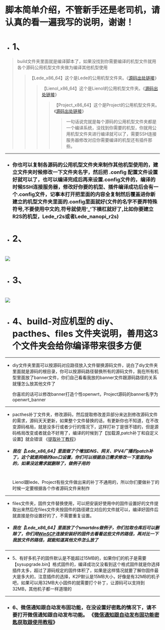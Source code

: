 # 脚本简单介绍，不管新手还是老司机，请认真的看一遍我写的说明，谢谢！
- # 1、
>build文件夹里面就是编译脚本了，如果没找到你需要编译的机型文件就用各个源码公用机型文件夹做为编译其他机型使用<br>
>> 【Lede_x86_64】这个是Lede的公用机型文件夹。《[源码出处链接](https://github.com/coolsnowwolf/lede)》
>>> 【Lienol_x86_64】这个是Lienol的公用机型文件夹。《[源码出处链接](https://github.com/Lienol/openwrt)》
>>>> 【Project_x86_64】这个是Project的公用机型文件夹。《[源码出处链接](https://github.com/immortalwrt/immortalwrt)》
>>>>> 一句话说完就是每个源码的公用机型文件夹都是一个编译系统，没找到你需要的机型，你就用公用机型文件夹进行编译就可以了，需要SSH连接服务器修改对应你需要编译的机型还有插件那些。
----
- ### 你也可以复制各源码的公用机型文件夹来制作其他机型使用的，建立文件夹时候修改一下文件夹名字，然后把 .config 配置文件设置好就可以了，也可以编译完成后再来设置.config文件的，编译的时候SSH连接服务器，修改好你要的机型、插件编译成功后会有一个.config文件，记事本打开把里面的内容全复制然后覆盖进你新建立的机型文件夹里面的.config里面就好(文件的名字不要弄特殊符号,不要使用中文的,符号就使用‘_’下横杠就好了,比如你要建立R2S的机型，Lede_r2s或者Lede_nanopi_r2s)
- # 2、<br>
# <img src="https://github.com/danshui-git/shuoming/blob/master/doc/x221.png" />
#
- # 3、<br>
# <img src="https://github.com/danshui-git/shuoming/blob/master/doc/3321.png" />
#
- # 4、build-对应机型的 diy、pacthes、files 文件夹说明，善用这3个文件夹会给你编译带来很多方便
----
- diy文件夹里面可以按源码对应路径放入文件替换源码文件，说白了diy文件夹里面就是源码的根目录，你可以按源码路径替换所有的源码文件，我在所有机型里面放了banner文件，你们自己看看我放的banner文件跟源码路径的关系就懂怎么放其他文件了<br>


    你喜欢的话可以修改banner打造个性openwrt，Project源码的banner名字为openwrt_banner<br>

----
- pacthes补丁文件夹，修改源码，然后提取修改差异部分来达到修改源码文件的需求，源码天天更新，如果整个文件替换的话，有更新你也不知道，在不改变源码格局，就是没多行或者少行的情况下，这样打补丁是很不错的，但是源码格局改变或者就会不好用了，编译的时候到了【加载源,patch补丁和自定义设置】就会错误 《[提取补丁教程](https://github.com/danshui-git/shuoming/blob/master/buding.md)》 <br>
- #####    我在【Lede_x86_64】里面做了个增加DNS、网关、IPV4广播的patch补丁，这个就是网络的lan口设置，你们可以根据自己需求修改一下里面的ip的，如果没这需求就删除了，做例子用的<br><br>

    Lienol跟lede、Project有些文件做出来的补丁不通用的，所以你们要做补丁的时候一定要根据各个作者源码文件来制作
----
- files文件夹，固件文件替换使用，可以把安装好使用中的固件设置好的文件提取出来然后在files文件夹按固件的路径建立对应的文件就可以，编译好固件后就直接是你设置好的了，不需要重复设置。<br>
    
- #####    我在【Lede_x86_64】里面放了个smartdns做例子，你们拉取仓库后可以删除了，你们用[WinSCP](https://winscp.net/eng/download.php)连接安装好的固件去看看这些文件的路径，再对比一下我放文件的路径，就能知道其他文件怎么放了
----
- 5、有好多机子的固件默认是不能超过15MB的，如果你们的机子是需要【sysupgrade.bin】格式固件的，编译成功又没看到这个格式固件就是你选择插件太多，超过了源码规定的固件体积了，如果是这样情况就要了解你固件最大是多大的，注意插件的选择，K2P默认是15MB大小，好像是有32MB的机子吧，如果可以用32MB大小固件的就需要打个补丁，让源码可以支持到32MB，其他机子都一样道理的
----
- ### 6、微信通知跟自动发布固功能，在没设置好密匙的情况下，请不要打开微信通知跟自动发布功能。 《[微信通知跟自动发布固功能密匙获取跟使用教程](https://github.com/danshui-git/shuoming/blob/master/ms.md)》 
